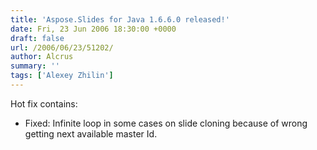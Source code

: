 ```yaml
---
title: 'Aspose.Slides for Java 1.6.6.0 released!'
date: Fri, 23 Jun 2006 18:30:00 +0000
draft: false
url: /2006/06/23/51202/
author: Alcrus
summary: ''
tags: ['Alexey Zhilin']
---
```


Hot fix contains:  

*   Fixed: Infinite loop in some cases on slide cloning because of wrong getting next available master Id.







